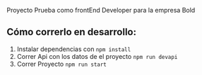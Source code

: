 
Proyecto Prueba como frontEnd Developer para la empresa Bold


## Cómo correrlo en desarrollo:
1. Instalar dependencias con `npm install`
2. Correr Api con los datos de el proyecto `npm run devapi`
3. Correr Proyecto `npm run start`

